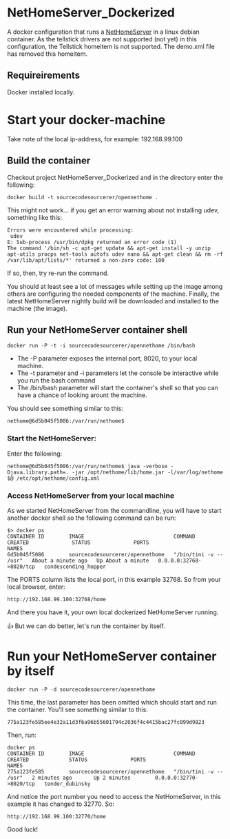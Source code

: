 # NetHomeServer_Dockerized
A docker configuration that runs a [NetHomeServer](http://opennethome.org) in a linux debian container.
As the tellstick drivers are not supported (not yet) in this configuration, the Tellstick homeitem is not supported.
The demo.xml file has removed this homeitem.

## Requireirements
Docker installed locally.

# Start your docker-machine
Take note of the local ip-address, for example: 192.168.99.100

## Build the container
Checkout project NetHomeServer_Dockerized and in the directory enter the following:

```
docker build -t sourcecodesourcerer/opennethome .
```
This might not work... if you get an error warning about not installing udev, something like this:
```
Errors were encountered while processing: 
 udev
E: Sub-process /usr/bin/dpkg returned an error code (1)
The command '/bin/sh -c apt-get update && apt-get install -y unzip apt-utils procps net-tools autofs udev nano && apt-get clean && rm -rf /var/lib/apt/lists/*' returned a non-zero code: 100
```
If so, then, try re-run the command.

You should at least see a lot of messages while setting up the image among others are configuring the needed components of the machine.
Finally, the latest NetHomeServer nightly build will be downloaded and installed to the machine (the image).

## Run your NetHomeServer container shell
```
docker run -P -t -i sourcecodesourcerer/opennethome /bin/bash
```
* The -P parameter exposes the internal port, 8020, to your local machine.
* The -t parameter and -i parameters let the console be interactive while you run the bash command
* The /bin/bash parameter will start the container's shell so that you can have a chance of looking arount the machine.

You should see something similar to this:
```
nethome@6d5b045f5086:/var/run/nethome$ 
```
### Start the NetHomeServer:
Enter the following:
```
nethome@6d5b045f5086:/var/run/nethome$ java -verbose -Djava.library.path=. -jar /opt/nethome/lib/home.jar -l/var/log/nethome $@ /etc/opt/nethome/config.xml
```
### Access NetHomeServer from your local machine
As we started NetHomeServer from the commandline, you will have to start another docker shell so the following command can be run:
```
$> docker ps
CONTAINER ID        IMAGE                             COMMAND                  CREATED              STATUS              PORTS                     NAMES
6d5b045f5086        sourcecodesourcerer/opennethome   "/bin/tini -v -- /usr"   About a minute ago   Up About a minute   0.0.0.0:32768->8020/tcp   condescending_hopper
```
The PORTS column lists the local port, in this example 32768. So from your local browser, enter:
```
http://192.168.99.100:32768/home
```
And there you have it, your own local dockerized NetHomeServer running.

:+1: But we can do better, let's run the container by itself.

# Run your NetHomeServer container by itself
```
docker run -P -d sourcecodesourcerer/opennethome
```
This time, the last parameter has been omitted which should start and run the container. You'll see something similar to this:
```
775a123fe585ee4e32a11d3f6a96b55601794c2036f4c4415bac27fc099d9823
```
Then, run:
```
docker ps
CONTAINER ID        IMAGE                             COMMAND                  CREATED             STATUS              PORTS                     NAMES
775a123fe585        sourcecodesourcerer/opennethome   "/bin/tini -v -- /usr"   2 minutes ago       Up 2 minutes        0.0.0.0:32770->8020/tcp   tender_dubinsky
```
And notice the port number you need to access the NetHomeServer, in this example it has changed to 32770. So:
```
http://192.168.99.100:32770/home
```
Good luck!
